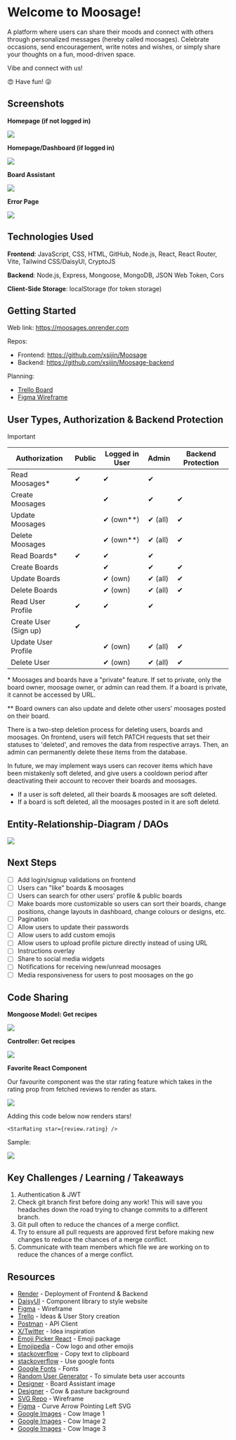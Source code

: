 # Welcome to Moosage!

A platform where users can share their moods and connect with others through personalized messages (hereby called moosages). Celebrate occasions, send encouragement, write notes and wishes, or simply share your thoughts on a fun, mood-driven space.

Vibe and connect with us!

:heart_eyes: Have fun! :stuck_out_tongue_winking_eye:

## Screenshots

**Homepage (if not logged in)**

<img src="/src/assets/images/homepage.png">

**Homepage/Dashboard (if logged in)**

<img src="/src/assets/images/dashboard.png">

**Board Assistant**

<img src="/src/assets/images/boardassist.png">

**Error Page**

<img src="/src/assets/images/errorpage.png">

## Technologies Used

**Frontend**: JavaScript, CSS, HTML, GitHub, Node.js, React, React Router, Vite, Tailwind CSS/DaisyUI, CryptoJS

**Backend**: Node.js, Express, Mongoose, MongoDB, JSON Web Token, Cors

**Client-Side Storage**: localStorage (for token storage)

## Getting Started

Web link: https://moosages.onrender.com

Repos:

- Frontend: https://github.com/xsijin/Moosage
- Backend: https://github.com/xsijin/Moosage-backend

Planning:

- [Trello Board](https://trello.com/b/BwHaFoYE/moosage)
- [Figma Wireframe](https://www.figma.com/file/PlKvJRUu8xNfe1TZ5DivEP/Untitled?type=design&node-id=0-1&mode=design&t=uvptxleRRYVarL6p-0)

## User Types, Authorization & Backend Protection

> [!IMPORTANT]
> | Authorization | Public | Logged in User | Admin | Backend Protection |
> | ----------------- | --------------| -------------- | -------------- | -------------- |
> | Read Moosages* | ✔ | ✔ | ✔ | |
> | Create Moosages | | ✔ | ✔ | ✔ |
> | Update Moosages | | ✔ (own**) | ✔ (all) | ✔ |
> | Delete Moosages | | ✔ (own**) | ✔ (all) | ✔ |
> | Read Boards* | ✔ | ✔ | ✔ | |
> | Create Boards | | ✔ | ✔ | ✔ |
> | Update Boards | | ✔ (own) | ✔ (all) | ✔ |
> | Delete Boards | | ✔ (own) | ✔ (all) | ✔ |
> | Read User Profile | ✔ | ✔ | ✔ | |
> | Create User (Sign up) | ✔ | | | |
> | Update User Profile | | ✔ (own) | ✔ (all) | ✔ |
> | Delete User | | ✔ (own) | ✔ (all) | ✔ |

\* Moosages and boards have a "private" feature. If set to private, only the board owner, moosage owner, or admin can read them. If a board is private, it cannot be accessed by URL.

\*\* Board owners can also update and delete other users' moosages posted on their board.

There is a two-step deletion process for deleting users, boards and moosages. On frontend, users will fetch PATCH requests that set their statuses to 'deleted', and removes the data from respective arrays. Then, an admin can permanently delete these items from the database.

In future, we may implement ways users can recover items which have been mistakenly soft deleted, and give users a cooldown period after deactivating their account to recover their boards and moosages.

- If a user is soft deleted, all their boards & moosages are soft deleted.
- If a board is soft deleted, all the moosages posted in it are soft deletd.

## Entity-Relationship-Diagram / DAOs

<img src="/src/assets/images/ERD.png">

## Next Steps

- [ ] Add login/signup validations on frontend
- [ ] Users can "like" boards & moosages
- [ ] Users can search for other users' profile & public boards
- [ ] Make boards more customizable so users can sort their boards, change positions, change layouts in dashboard, change colours or designs, etc.
- [ ] Pagination
- [ ] Allow users to update their passwords
- [ ] Allow users to add custom emojis
- [ ] Allow users to upload profile picture directly instead of using URL
- [ ] Instructions overlay
- [ ] Share to social media widgets
- [ ] Notifications for receiving new/unread moosages
- [ ] Media responsiveness for users to post moosages on the go

## Code Sharing

**Mongoose Model: Get recipes**

<img src="/src/assets/images/model.png">

**Controller: Get recipes**

<img src="/src/assets/images/controller.png">

**Favorite React Component**

Our favourite component was the star rating feature which takes in the rating prop from fetched reviews to render as stars.

<img src="/src/assets/images/starcode.png">

Adding this code below now renders stars!

```
<StarRating star={review.rating} />
```

Sample:

<img src="/src/assets/images/starrating.png">

## Key Challenges / Learning / Takeaways

1. Authentication & JWT
2. Check git branch first before doing any work! This will save you headaches down the road trying to change commits to a different branch.
3. Git pull often to reduce the chances of a merge conflict.
4. Try to ensure all pull requests are approved first before making new changes to reduce the chances of a merge conflict.
5. Communicate with team members which file we are working on to reduce the chances of a merge conflict.

## Resources

- [Render](https://render.com/) - Deployment of Frontend & Backend
- [DaisyUI](https://daisyui.com/) - Component library to style website
- [Figma](https://figma.com) - Wireframe
- [Trello](https://trello.com) - Ideas & User Story creation
- [Postman](https://www.postman.com) - API Client
- [X/Twitter](https://twitter.com/) - Idea inspiration
- [Emoji Picker React](https://github.com/ealush/emoji-picker-react#readme) - Emoji package
- [Emojipedia](https://emojipedia.org/cow-face#designs) - Cow logo and other emojis
- [stackoverflow](https://stackoverflow.com/questions/39501289/in-reactjs-how-to-copy-text-to-clipboard) - Copy text to clipboard
- [stackoverflow](https://stackoverflow.com/questions/40769551/how-to-use-google-fonts-in-react-js) - Use google fonts
- [Google Fonts](https://fonts.google.com/share?selection.family=Hachi+Maru+Pop|Mali:ital,wght@0,400;0,500;1,400;1,500|Petit+Formal+Script) - Fonts
- [Random User Generator](https://randomuser.me/api/) - To simulate beta user accounts
- [Designer](https://www.bing.com/images/create/a-simple-icon-with-empty-message-board-and-emoji-b/1-65cd9a8b374e4ced95ca0c690a6a10ca?id=foBV9%2blN3ktoPwhE0N%2bxJw%3d%3d&view=detailv2&idpp=genimg&thId=OIG3.EjSxX24LxS4vm3QW5.wy&FORM=GCRIDP&ajaxhist=0&ajaxserp=0) - Board Assistant image
- [Designer](https://www.bing.com/images/create/pastel-cow-farm-with-flying-cows2c-more-pasture2c-si/1-65ded403bcc84838ac2e20eb73e2e2dd?id=HKvRuhbjY2JR1byoaF4R8w%3d%3d&view=detailv2&idpp=genimg&thId=OIG4.awixLYZfO0tbiC9bWJR7&FORM=GCRIDP&ajaxhist=0&ajaxserp=0) - Cow & pasture background
- [SVG Repo](https://www.svgrepo.com/svg/11641/curve-arrow-pointing-left) - Wireframe
- [Figma](https://figma.com) - Curve Arrow Pointing Left SVG
- [Google Images](https://www.google.com/imgres?imgurl=https%3A%2F%2Fmedia.istockphoto.com%2Fid%2F477832804%2Fphoto%2Fsleeping-cows-at-sunrise.jpg%3Fs%3D612x612%26w%3D0%26k%3D20%26c%3DmtPZXS5trDLST4E-IAwhwFqf-JPBodJVOQhEP72tD8s%3D&tbnid=XAzSf482cQBxRM&vet=12ahUKEwiRvr2z58WEAxV_q2MGHZrwDdsQMygCegQIARBa..i&imgrefurl=https%3A%2F%2Fwww.istockphoto.com%2Fphotos%2Fcow-field&docid=akScqRNFl4VzLM&w=612&h=408&q=scenic%20cows%20and%20fields%20wallpaper&ved=2ahUKEwiRvr2z58WEAxV_q2MGHZrwDdsQMygCegQIARBa) - Cow Image 1
- [Google Images](https://www.google.com/imgres?imgurl=https%3A%2F%2Fwww.shutterstock.com%2Fimage-photo%2Fcows-herd-on-grass-field-600nw-2030724431.jpg&tbnid=TJZRiYWFzHJV6M&vet=12ahUKEwiRvr2z58WEAxV_q2MGHZrwDdsQMygFegQIARBh..i&imgrefurl=https%3A%2F%2Fwww.shutterstock.com%2Fsearch%2Fcow-landscape&docid=814uOoc0nRPGQM&w=600&h=399&q=scenic%20cows%20and%20fields%20wallpaper&ved=2ahUKEwiRvr2z58WEAxV_q2MGHZrwDdsQMygFegQIARBh) - Cow Image 2
- [Google Images](https://www.google.com/imgres?imgurl=https%3A%2F%2Fimages.unsplash.com%2Fphoto-1500595046743-cd271d694d30%3Fq%3D80%26w%3D1000%26auto%3Dformat%26fit%3Dcrop%26ixlib%3Drb-4.0.3%26ixid%3DM3wxMjA3fDB8MHxzZWFyY2h8Mnx8Y293c3xlbnwwfHwwfHx8MA%253D%253D&tbnid=FpWkU78RfIlwXM&vet=12ahUKEwiRvr2z58WEAxV_q2MGHZrwDdsQMygNegQIARB0..i&imgrefurl=https%3A%2F%2Funsplash.com%2Fs%2Fphotos%2Fcows&docid=1uXj-MMqWjutDM&w=1000&h=664&q=scenic%20cows%20and%20fields%20wallpaper&ved=2ahUKEwiRvr2z58WEAxV_q2MGHZrwDdsQMygNegQIARB0) - Cow Image 3
